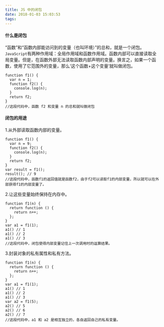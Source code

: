 ```yaml
---
title: JS 中的闭包
date: 2018-01-03 15:03:53
tags:
---
```

#### 什么是闭包
“函数”和“函数内部能访问到的变量（也叫环境）”的总和，就是一个闭包。
`JavaScript`有两种作用域：全局作用域和函数作用域。函数内部可以直接读取全局变量。但是，在函数外部无法读取函数内部声明的变量。换言之，如果一个函数，使用了它范围外的变量，那么‘这个函数+这个变量’就叫做闭包。

	function f1() {
	  var n = 1;
	  function f2() {
	    console.log(n);
	  }
	  return f2;
	} 
	//这段代码中，函数 f2 和变量 n 的总和就叫做闭包

#### 闭包的用途
1.从外部读取函数内部的变量。

	function f1() {
	  var n = 9;
	  function f2() {
	    console.log(n);
	  }
	  return f2;
	} 
	var result = f1();
	result(); // 9
	//这段代码中，函数f1的返回值就是函数f2，由于f2可以读取f1的内部变量，所以就可以在外部获得f1的内部变量了。

2.让这些变量始终保持在内存中。

	function f1(n) {
	  return function () {
	    return n++;
	  };
	}
	var a1 = f1(1);
	a1() // 1
	a1() // 2
	a1() // 3
	//这段代码中，闭包使得内部变量记住上一次调用时的运算结果。

3.封装对象的私有属性和私有方法。

	function f1(n) {
	  return function () {
	    return n++;
	  };
	}
	var a1 = f1(1);
	a1() // 1
	a1() // 2
	a1() // 3
	var a2 = f1(5);
	a2() // 5
	a2() // 6
	a2() // 7
	//这段代码中，a1 和 a2 是相互独立的，各自返回自己的私有变量。
